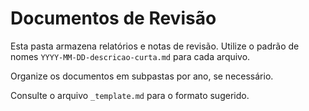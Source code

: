 # Documentos de Revisão

Esta pasta armazena relatórios e notas de revisão. Utilize o padrão de nomes `YYYY-MM-DD-descricao-curta.md` para cada arquivo.

Organize os documentos em subpastas por ano, se necessário.

Consulte o arquivo `_template.md` para o formato sugerido.
